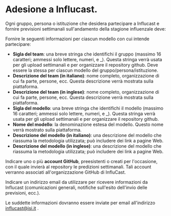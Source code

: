 # Adesione a Influcast.

Ogni gruppo, persona o istituzione che desidera partecipare a Influcast e fornire previsioni settimanali sull'andamento della stagione influenzale deve:

Fornire le seguenti informazioni per ciascun modello con cui intende partecipare:
* __Sigla del team__: una breve stringa che identifichi il gruppo (massimo 16 caratteri; ammessi solo lettere, numeri, e _). Questa stringa verrà usata per gli upload settimanali e per organizzare il repository github. Deve essere la stessa per ciascun modello del gruppo/persona/istituzione.
* __Descrizione del team (in italiano)__: nome completo, organizzazione di cui fa parte, persone, ecc. Questa descrizione verrà mostrata sulla piattaforma.
* __Descrizione del team (in inglese)__: nome completo, organizzazione di cui fa parte, persone, ecc. Questa descrizione verrà mostrata sulla piattaforma.
* __Sigla del modello__: una breve stringa che identifichi il modello (massimo 16 caratteri; ammessi solo lettere, numeri, e _). Questa stringa verrà usata per gli upload settimanali e per organizzare il repository github.
* __Nome del modello__: la denominazione estesa del modello. Questo nome verrà mostrato sulla piattaforma.
* __Descrizione del modello (in italiano)__: una descrizione del modello che riassuma la metodologia utilizzata; può includere dei link a pagine Web.
* __Descrizione del modello (in inglese)__: una descrizione del modello che riassuma la metodologia utilizzata; può includere dei link a pagine Web.


Indicare uno o più __account GitHub__, preesistenti o creati per l'occasione, con il quale invierà al repository le predizioni settimanali. Tali account verranno associati all'organizzazione GitHub di InfluCast.

Indicare un indirizzo email da utilizzare per ricevere informazioni da Influcast (comunicazioni generali, notifiche sull'esito dell'invio delle previsioni, ecc.).

Le suddette informazioni dovranno essere inviate per email all'indirizzo influcast@isi.it .
